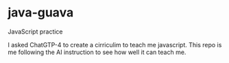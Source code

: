 # java-guava
JavaScript practice

I asked ChatGTP-4 to create a cirriculim to teach me javascript. This repo is me following the AI instruction to see how well it can teach me. 
